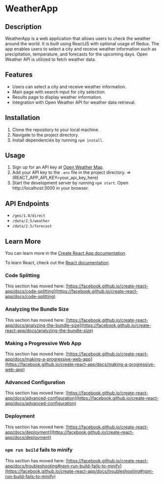 # WeatherApp

## Description

WeatherApp is a web application that allows users to check the weather around the world. It is built using ReactJS with optional usage of Redux. The app enables users to select a city and receive weather information such as precipitation, temperature, and forecasts for the upcoming days. Open Weather API is utilized to fetch weather data.

## Features

- Users can select a city and receive weather information.
- Main page with search input for city selection.
- Results page to display weather information.
- Integration with Open Weather API for weather data retrieval.

## Installation

1. Clone the repository to your local machine.
2. Navigate to the project directory.
3. Install dependencies by running `npm install`.

## Usage

1. Sign up for an API key at [Open Weather Map](https://openweathermap.org/api).
2. Add your API key to the `.env` file in the project directory. => (REACT_APP_API_KEY=your_api_key_here)
3. Start the development server by running `npm start`.
Open http://localhost:3000 in your browser.

## API Endpoints

- `/geo/1.0/direct`
- `/data/2.5/weather`
- `/data/2.5/forecast`

## Learn More


You can learn more in the [Create React App documentation](https://facebook.github.io/create-react-app/docs/getting-started).

To learn React, check out the [React documentation](https://reactjs.org/).

### Code Splitting

This section has moved here: [https://facebook.github.io/create-react-app/docs/code-splitting](https://facebook.github.io/create-react-app/docs/code-splitting)

### Analyzing the Bundle Size

This section has moved here: [https://facebook.github.io/create-react-app/docs/analyzing-the-bundle-size](https://facebook.github.io/create-react-app/docs/analyzing-the-bundle-size)

### Making a Progressive Web App

This section has moved here: [https://facebook.github.io/create-react-app/docs/making-a-progressive-web-app](https://facebook.github.io/create-react-app/docs/making-a-progressive-web-app)

### Advanced Configuration

This section has moved here: [https://facebook.github.io/create-react-app/docs/advanced-configuration](https://facebook.github.io/create-react-app/docs/advanced-configuration)

### Deployment

This section has moved here: [https://facebook.github.io/create-react-app/docs/deployment](https://facebook.github.io/create-react-app/docs/deployment)

### `npm run build` fails to minify

This section has moved here: [https://facebook.github.io/create-react-app/docs/troubleshooting#npm-run-build-fails-to-minify](https://facebook.github.io/create-react-app/docs/troubleshooting#npm-run-build-fails-to-minify)
